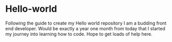 # Hello-world
Following the guide to create my Hello world repository
I am a budding front end developer. Would be exactly a year one month from today that I started my journey into learning how to code.
Hope to get loads of help here.
